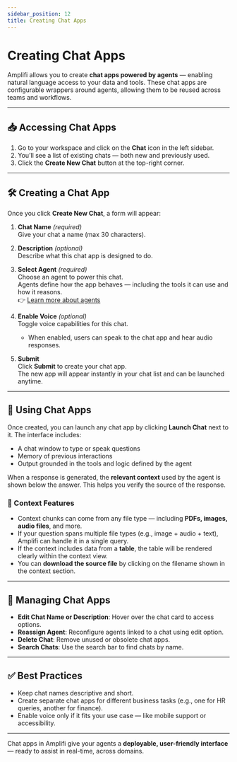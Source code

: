 ```yaml
---
sidebar_position: 12
title: Creating Chat Apps
---
```


# Creating Chat Apps

Amplifi allows you to create **chat apps powered by agents** — enabling natural language access to your data and tools. These chat apps are configurable wrappers around agents, allowing them to be reused across teams and workflows.

---

## 📥 Accessing Chat Apps

1. Go to your workspace and click on the **Chat** icon in the left sidebar.  
2. You’ll see a list of existing chats — both new and previously used.  
3. Click the **Create New Chat** button at the top-right corner.

---

## 🛠️ Creating a Chat App

Once you click **Create New Chat**, a form will appear:

1. **Chat Name** *(required)*  
   Give your chat a name (max 30 characters).  

2. **Description** *(optional)*  
   Describe what this chat app is designed to do.  

3. **Select Agent** *(required)*  
   Choose an agent to power this chat.  
   Agents define how the app behaves — including the tools it can use and how it reasons.  
   👉 [Learn more about agents](../core-concepts/agentic-ai)

4. **Enable Voice** *(optional)*  
   Toggle voice capabilities for this chat.  
   - When enabled, users can speak to the chat app and hear audio responses.

5. **Submit**  
   Click **Submit** to create your chat app.  
   The new app will appear instantly in your chat list and can be launched anytime.

---

## 💬 Using Chat Apps

Once created, you can launch any chat app by clicking **Launch Chat** next to it. The interface includes:

- A chat window to type or speak questions  
- Memory of previous interactions  
- Output grounded in the tools and logic defined by the agent  

When a response is generated, the **relevant context** used by the agent is shown below the answer. This helps you verify the source of the response.

### 🧩 Context Features

- Context chunks can come from any file type — including **PDFs, images, audio files**, and more.  
- If your question spans multiple file types (e.g., image + audio + text), Amplifi can handle it in a single query.  
- If the context includes data from a **table**, the table will be rendered clearly within the context view.  
- You can **download the source file** by clicking on the filename shown in the context section.

---

## 🔧 Managing Chat Apps

- **Edit Chat Name or Description**: Hover over the chat card to access options.  
- **Reassign Agent**: Reconfigure agents linked to a chat using edit option.  
- **Delete Chat**: Remove unused or obsolete chat apps.  
- **Search Chats**: Use the search bar to find chats by name.

---

## ✅ Best Practices

- Keep chat names descriptive and short.  
- Create separate chat apps for different business tasks (e.g., one for HR queries, another for finance).  
- Enable voice only if it fits your use case — like mobile support or accessibility.

---

Chat apps in Amplifi give your agents a **deployable, user-friendly interface** — ready to assist in real-time, across domains.

